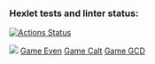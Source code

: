 ### Hexlet tests and linter status:
[![Actions Status](https://github.com/RuddyPanta/java-project-lvl1/workflows/hexlet-check/badge.svg)](https://github.com/RuddyPanta/java-project-lvl1/actions)

<a href="https://codeclimate.com/github/codeclimate/codeclimate/maintainability"><img src="https://api.codeclimate.com/v1/badges/a99a88d28ad37a79dbf6/maintainability" /></a>
<a href="https://asciinema.org/a/LFXvHrJTzGou66ZtuAnejFrMc">Game Even</a>
<a href="https://asciinema.org/a/vCCZ4rJy51Bo2cTf2IQTQbeiT">Game Calt</a>
<a href="https://asciinema.org/a/JGO1DLziYgSStfCi70fBZLc7y">Game GCD<a/>
